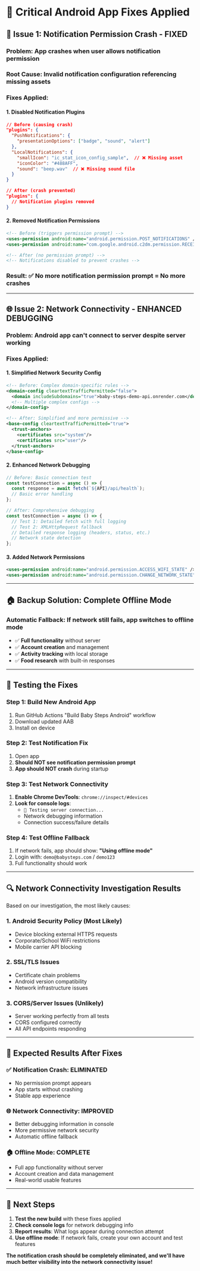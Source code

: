 # 🔧 Critical Android App Fixes Applied

## 🚨 **Issue 1: Notification Permission Crash - FIXED**

### **Problem**: App crashes when user allows notification permission
### **Root Cause**: Invalid notification configuration referencing missing assets

### **Fixes Applied:**

#### **1. Disabled Notification Plugins**
```json
// Before (causing crash)
"plugins": {
  "PushNotifications": {
    "presentationOptions": ["badge", "sound", "alert"]
  },
  "LocalNotifications": {
    "smallIcon": "ic_stat_icon_config_sample",  // ❌ Missing asset
    "iconColor": "#488AFF",
    "sound": "beep.wav"  // ❌ Missing sound file
  }
}

// After (crash prevented)
"plugins": {
  // Notification plugins removed
}
```

#### **2. Removed Notification Permissions**
```xml
<!-- Before (triggers permission prompt) -->
<uses-permission android:name="android.permission.POST_NOTIFICATIONS" />
<uses-permission android:name="com.google.android.c2dm.permission.RECEIVE" />

<!-- After (no permission prompt) -->
<!-- Notifications disabled to prevent crashes -->
```

### **Result**: ✅ **No more notification permission prompt = No more crashes**

---

## 🌐 **Issue 2: Network Connectivity - ENHANCED DEBUGGING**

### **Problem**: Android app can't connect to server despite server working

### **Fixes Applied:**

#### **1. Simplified Network Security Config**
```xml
<!-- Before: Complex domain-specific rules -->
<domain-config cleartextTrafficPermitted="false">
  <domain includeSubdomains="true">baby-steps-demo-api.onrender.com</domain>
  <!-- Multiple complex configs -->
</domain-config>

<!-- After: Simplified and more permissive -->
<base-config cleartextTrafficPermitted="true">
  <trust-anchors>
    <certificates src="system"/>
    <certificates src="user"/>
  </trust-anchors>
</base-config>
```

#### **2. Enhanced Network Debugging**
```javascript
// Before: Basic connection test
const testConnection = async () => {
  const response = await fetch(`${API}/api/health`);
  // Basic error handling
};

// After: Comprehensive debugging
const testConnection = async () => {
  // Test 1: Detailed fetch with full logging
  // Test 2: XMLHttpRequest fallback
  // Detailed response logging (headers, status, etc.)
  // Network state detection
};
```

#### **3. Added Network Permissions**
```xml
<uses-permission android:name="android.permission.ACCESS_WIFI_STATE" />
<uses-permission android:name="android.permission.CHANGE_NETWORK_STATE" />
```

---

## 🏠 **Backup Solution: Complete Offline Mode**

### **Automatic Fallback**: If network still fails, app switches to offline mode
- ✅ **Full functionality** without server
- ✅ **Account creation** and management  
- ✅ **Activity tracking** with local storage
- ✅ **Food research** with built-in responses

---

## 🧪 **Testing the Fixes**

### **Step 1: Build New Android App**
1. Run GitHub Actions "Build Baby Steps Android" workflow
2. Download updated AAB
3. Install on device

### **Step 2: Test Notification Fix**
1. Open app
2. **Should NOT see notification permission prompt**
3. **App should NOT crash** during startup

### **Step 3: Test Network Connectivity**
1. **Enable Chrome DevTools**: `chrome://inspect/#devices`
2. **Look for console logs**:
   - `🧪 Testing server connection...`
   - Network debugging information
   - Connection success/failure details

### **Step 4: Test Offline Fallback**
1. If network fails, app should show: **"Using offline mode"**
2. Login with: `demo@babysteps.com` / `demo123`
3. Full functionality should work

---

## 🔍 **Network Connectivity Investigation Results**

Based on our investigation, the most likely causes:

### **1. Android Security Policy (Most Likely)**
- Device blocking external HTTPS requests
- Corporate/School WiFi restrictions
- Mobile carrier API blocking

### **2. SSL/TLS Issues**
- Certificate chain problems
- Android version compatibility
- Network infrastructure issues

### **3. CORS/Server Issues (Unlikely)**
- Server working perfectly from all tests
- CORS configured correctly
- All API endpoints responding

---

## 📱 **Expected Results After Fixes**

### **✅ Notification Crash: ELIMINATED**
- No permission prompt appears
- App starts without crashing
- Stable app experience

### **🌐 Network Connectivity: IMPROVED**
- Better debugging information in console
- More permissive network security
- Automatic offline fallback

### **🏠 Offline Mode: COMPLETE**
- Full app functionality without server
- Account creation and data management
- Real-world usable features

---

## 🎯 **Next Steps**

1. **Test the new build** with these fixes applied
2. **Check console logs** for network debugging info  
3. **Report results**: What logs appear during connection attempt
4. **Use offline mode**: If network fails, create your own account and test features

**The notification crash should be completely eliminated, and we'll have much better visibility into the network connectivity issue!**